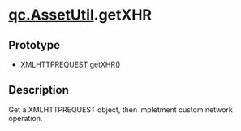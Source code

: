 # [qc.AssetUtil](AssetUtil.md).getXHR

## Prototype
* XMLHTTPREQUEST getXHR()

## Description
Get a XMLHTTPREQUEST object, then impletment custom network operation.
